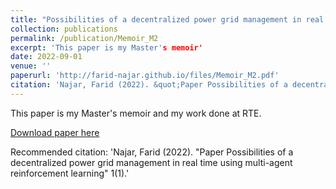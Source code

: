 ```yaml
---
title: "Possibilities of a decentralized power grid management in real time using multi-agent reinforcement learning"
collection: publications
permalink: /publication/Memoir_M2
excerpt: 'This paper is my Master's memoir'
date: 2022-09-01
venue: ''
paperurl: 'http://farid-najar.github.io/files/Memoir_M2.pdf'
citation: 'Najar, Farid (2022). &quot;Paper Possibilities of a decentralized power grid management in real time using multi-agent reinforcement learning&quot; 1(1).'
---
```

This paper is my Master's memoir and my work done at RTE.

[Download paper here](http://farid-najar.github.io/files/Memoir_M2.pdf)

Recommended citation: 'Najar, Farid (2022). &quot;Paper Possibilities of a decentralized power grid management in real time using multi-agent reinforcement learning&quot; 1(1).'
